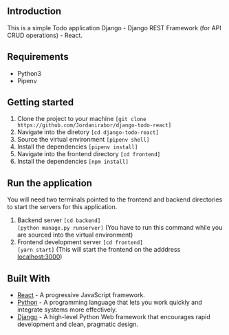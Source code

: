 ## Introduction
This is a simple Todo application 
Django - Django REST Framework (for API CRUD operations) - React.

## Requirements
* Python3
* Pipenv

## Getting started
1. Clone the project to your machine 
```[git clone https://github.com/Jordanirabor/django-todo-react]```
2. Navigate into the diretory ```[cd django-todo-react]```
3. Source the virtual environment ```[pipenv shell]```
4. Install the dependencies ```[pipenv install]```
5. Navigate into the frontend directory ```[cd frontend]```
5. Install the dependencies ```[npm install]```

## Run the application
You will need two terminals pointed to the frontend and backend directories to start the servers for this application.

1. Backend server
```[cd backend]```  
```[python manage.py runserver]``` 
(You have to run this command while you are sourced into the virtual environment)
2. Frontend development server
```[cd frontend]```   
```[yarn start]``` 
(This will start the frontend on the adddress [localhost:3000](http://localhost:3000))

## Built With
* [React](https://reactjs.org) - A progressive JavaScript framework.
* [Python](https://www.python.org/) - A programming language that lets you work quickly and integrate systems more effectively.
* [Django](http://djangoproject.org/) - A high-level Python Web framework that encourages rapid development and clean, pragmatic design.
